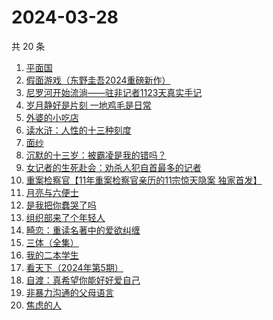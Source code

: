 # 2024-03-28

共 20 条

<!-- BEGIN WEREAD -->
<!-- 最后更新时间 2024-03-28 05:01:21 +0800 -->
1. [平面国](https://weread.qq.com/web/bookDetail/215328407200f6f9215a612)
1. [假面游戏（东野圭吾2024重磅新作）](https://weread.qq.com/web/bookDetail/c7c32290813ab8a38g016ddc)
1. [尼罗河开始流淌——驻非记者1123天真实手记](https://weread.qq.com/web/bookDetail/d32322f0813ab8a3cg016908)
1. [岁月静好是片刻 一地鸡毛是日常](https://weread.qq.com/web/bookDetail/65532e50813ab8a1eg018365)
1. [外婆的小吃店](https://weread.qq.com/web/bookDetail/d7032720813ab89dag0115ab)
1. [读水浒：人性的十三种刻度](https://weread.qq.com/web/bookDetail/9f432800728dd5a09f4d4f3)
1. [面纱](https://weread.qq.com/web/bookDetail/d03325e0813ab6ba6g0127e2)
1. [沉默的十三岁：被霸凌是我的错吗？](https://weread.qq.com/web/bookDetail/d28325a0813ab8a4cg014442)
1. [女记者的生死赴会：劝杀人犯自首最多的记者](https://weread.qq.com/web/bookDetail/56c328f0813ab8a10g018d12)
1. [重案检察官【11年重案检察官亲历的11宗惊天隐案 独家首发】](https://weread.qq.com/web/bookDetail/67f321b0813ab8a15g011b9c)
1. [月亮与六便士](https://weread.qq.com/web/bookDetail/12c32b9071a0f63912c88de)
1. [是我把你蠢哭了吗](https://weread.qq.com/web/bookDetail/7d832df0723ce22f7d85e71)
1. [组织部来了个年轻人](https://weread.qq.com/web/bookDetail/00432890813ab82d5g0124b1)
1. [畸恋：重读名著中的爱欲纠缠](https://weread.qq.com/web/bookDetail/e1432a90813ab8a2eg01816f)
1. [三体（全集）](https://weread.qq.com/web/bookDetail/ce032b305a9bc1ce0b0dd2a)
1. [我的二本学生](https://weread.qq.com/web/bookDetail/776329f07210329d776d8b0)
1. [看天下（2024年第5期）](https://weread.qq.com/web/bookDetail/5f132ad0813ab8a4bg015b4f)
1. [自渡：真希望你能好好爱自己](https://weread.qq.com/web/bookDetail/1fb32b80813ab8764g0175d9)
1. [非暴力沟通的父母语言](https://weread.qq.com/web/bookDetail/7ef32be0813ab6d06g0187eb)
1. [焦虑的人](https://weread.qq.com/web/bookDetail/5c432bf0726d70995c4f25f)
<!-- END WEREAD -->